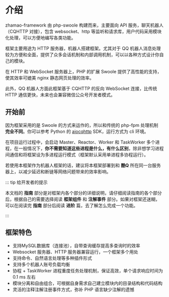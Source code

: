 # 介绍
zhamao-framework 由 php-swoole 构建而来，主要面向 API 服务，聊天机器人（CQHTTP 对接），包含 websocket、http 等监听和请求库，用户代码采用模块化处理，可以方便地编写各类功能。

框架主要用途为 HTTP 服务器，机器人搭建框架。尤其对于 QQ 机器人消息处理较为方便和全面，提供了众多会话机制和内部调用机制，可以以各种方式设计你自己的模块。

在 HTTP 和 WebSocket 服务器上，PHP 的扩展 Swoole 提供了高性能的支持，使其效率可媲美 nginx 静态网页处理的效率。

此外，QQ 机器人方面此框架基于 CQHTTP 的反向 WebSocket 连接，比传统 HTTP 通信更快，未来也会兼容微信公众号开发者模式。

## 开始前
因为框架采用的是 Swoole 的方式来运作的，所以和传统的 php-fpm 处理机制 **完全不同**。你可以参考 Python 的 [aiocqhttp](https://github.com/richardchien/python-aiocqhttp) SDK，运行方式为 cli 环境。

在项目运行过程中，会启动 Master、Reactor、Worker 和 TaskWorker 多个进程，在一般情况下，**你不需要知道这些进程是什么，有什么区别**，除非想学习进程间通信和将框架设为多进程运行模式（框架默认采用单进程多协程运行）。



若使用本框架作为机器人框架的话，建议将本框架部署到和 **酷Q** 所在同一台服务器上，以减少延迟和断链等网络问题带来的效率影响。

::: tip 给开发者的提示

本文档的 **指南** 部分是对框架内各个部分的详细说明，请仔细阅读指南的各个部分后，根据自己的需要选择阅读 **框架组件** 和 **注解事件** 部分。如果对框架还迷糊，可以在阅读完 **指南** 部分后阅读 **进阶** 篇，去了解怎么完成一个功能。

:::

## 框架特色
- 支持MySQL数据库（连接池），自带查询缓存提高多查询时的效率
- Websocket 服务器、HTTP 服务器兼容运行，一个框架多个用处
- 支持命令、自然语言处理等多种插件形式
- 支持多个机器人账号负载均衡
- 协程 + TaskWorker 进程重度任务处理机制，保证高效，单个请求响应时间为 0.1 ms 左右
- 模块分离和自由组合，可根据自身需求自己建立模块内的目录结构和代码结构
- 灵活的注释注解注册事件方式，弥补 PHP 语言缺少注解的遗憾